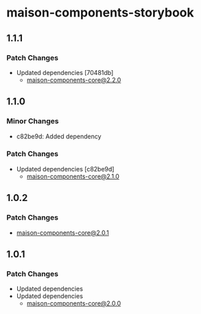 # maison-components-storybook

## 1.1.1

### Patch Changes

- Updated dependencies [70481db]
  - maison-components-core@2.2.0

## 1.1.0

### Minor Changes

- c82be9d: Added dependency

### Patch Changes

- Updated dependencies [c82be9d]
  - maison-components-core@2.1.0

## 1.0.2

### Patch Changes

- maison-components-core@2.0.1

## 1.0.1

### Patch Changes

- Updated dependencies
- Updated dependencies
  - maison-components-core@2.0.0
